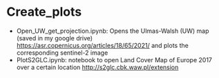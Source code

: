 # Create_plots


* Open_UW_get_projection.ipynb: Opens the Ulmas-Walsh (UW) map (saved in my google drive) https://asr.copernicus.org/articles/18/65/2021/ and plots the corresponding sentinel-2 image 
* PlotS2GLC.ipynb: notebook to open Land Cover Map of Europe 2017  over a certain location http://s2glc.cbk.waw.pl/extension
